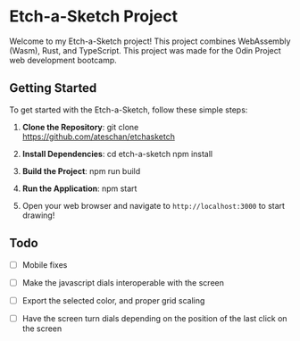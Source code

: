 # Etch-a-Sketch Project

Welcome to my Etch-a-Sketch project! This project combines WebAssembly (Wasm), Rust, and TypeScript.
This project was made for the Odin Project web development bootcamp.

## Getting Started

To get started with the Etch-a-Sketch, follow these simple steps:

1. **Clone the Repository**:
git clone https://github.com/ateschan/etchasketch


2. **Install Dependencies**:
cd etch-a-sketch
npm install

3. **Build the Project**:
npm run build

4. **Run the Application**:
npm start

5. Open your web browser and navigate to `http://localhost:3000` to start drawing!


## Todo

- [ ]  Mobile fixes
- [ ]  Make the javascript dials interoperable with the screen
- [ ]  Export the selected color, and proper grid scaling
- [ ]  Have the screen turn dials depending on the position of the last click on the screen


